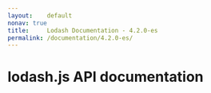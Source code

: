 ```yaml
---
layout:    default
nonav: true
title:     Lodash Documentation - 4.2.0-es
permalink: /documentation/4.2.0-es/
---
```

# lodash.js API documentation

<!-- div class="toc-container" -->

<!-- /div -->

<!-- div class="doc-container" -->

<!-- /div -->

 [1]: # "Jump back to the TOC."
